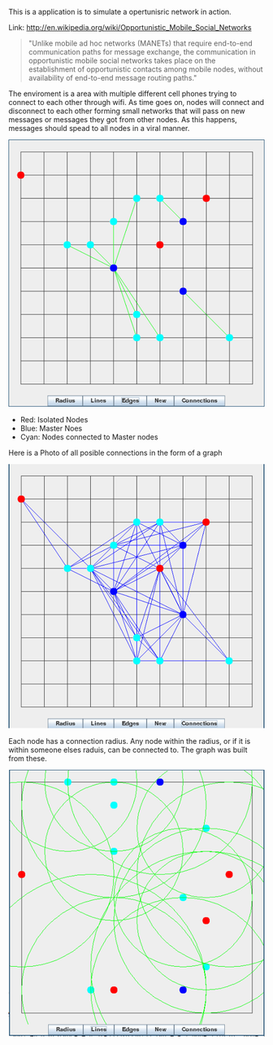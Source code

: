 This is a application is to simulate a opertunisric network in action.

Link: http://en.wikipedia.org/wiki/Opportunistic_Mobile_Social_Networks

<blockquote>
"Unlike mobile ad hoc networks (MANETs) that require end-to-end communication paths for message exchange, the communication in opportunistic mobile social networks takes place on the establishment of opportunistic contacts among mobile nodes, without availability of end-to-end message routing paths."
</blockquote>


The enviroment is a area with multiple different cell phones trying to connect to each other through wifi. As time goes on, nodes will connect and disconnect to each other forming small networks that will pass on new messages or messages they got from other nodes. As this happens, messages should spead to all nodes in a viral manner.

![alt tag](images/screen1.png)
- Red: 		Isolated Nodes
- Blue: 	Master Noes
- Cyan:		Nodes connected to Master nodes

Here is a Photo of all posible connections in the form of a graph

![alt tag](images/screen2.png)

Each node has a connection radius. Any node within the radius, or if it is within someone elses raduis, can be connected to. The graph was built from these.

![alt tag](images/screen3.png)

